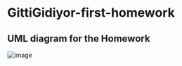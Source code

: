 # GittiGidiyor-first-homework

## UML diagram for the Homework

![image](https://user-images.githubusercontent.com/57195483/128888378-7393666e-c032-4cad-97d3-e724ff666bc4.png)
